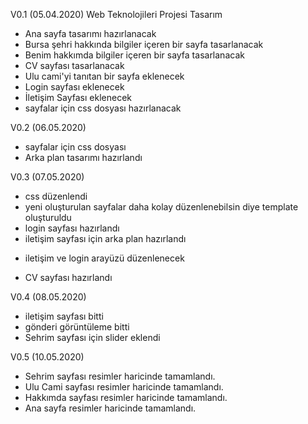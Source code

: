 V0.1 (05.04.2020)
 Web Teknolojileri Projesi Tasarım
 - Ana sayfa tasarımı hazırlanacak
 - Bursa şehri hakkında bilgiler içeren bir sayfa tasarlanacak
 - Benim hakkımda bilgiler içeren bir sayfa tasarlanacak
 - CV sayfası tasarlanacak
 - Ulu cami'yi tanıtan bir sayfa eklenecek
 - Login sayfası eklenecek
 - İletişim Sayfası eklenecek
 - sayfalar için css dosyası hazırlanacak

V0.2 (06.05.2020)
 + sayfalar için css dosyası
 + Arka plan tasarımı hazırlandı

V0.3 (07.05.2020)
 + css düzenlendi
 + yeni oluşturulan sayfalar daha kolay düzenlenebilsin diye template oluşturuldu
 + login sayfası hazırlandı
 + iletişim sayfası için arka plan hazırlandı
 - iletişim ve login arayüzü düzenlenecek
 + CV sayfası hazırlandı

V0.4 (08.05.2020)
 + iletişim sayfası bitti
 + gönderi görüntüleme bitti
 + Sehrim sayfası için slider eklendi

V0.5 (10.05.2020)
 + Sehrim sayfası resimler haricinde tamamlandı.
 + Ulu Cami sayfası resimler haricinde tamamlandı.
 + Hakkımda sayfası resimler haricinde tamamlandı.
 + Ana sayfa resimler haricinde tamamlandı.